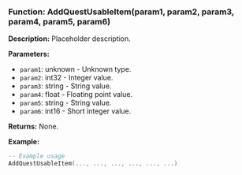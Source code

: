 ### Function: AddQuestUsableItem(param1, param2, param3, param4, param5, param6)

**Description:**
Placeholder description.

**Parameters:**
- `param1`: unknown - Unknown type.
- `param2`: int32 - Integer value.
- `param3`: string - String value.
- `param4`: float - Floating point value.
- `param5`: string - String value.
- `param6`: int16 - Short integer value.

**Returns:** None.

**Example:**

```lua
-- Example usage
AddQuestUsableItem(..., ..., ..., ..., ..., ...)
```
